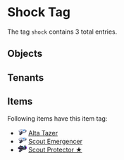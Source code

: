 # Shock Tag

The tag `shock` contains 3 total entries.

## Objects

## Tenants

## Items

Following items have this item tag:

- <img src="https://raw.githubusercontent.com/Ceterai/Enternia/main/items/active/alta/tools/lights/tazer/body.png" alt="Alta Tazer icon" loading="lazy" height="16px" width="auto" /> [Alta Tazer](https://ceterai.github.io/MyEnternia/Wiki/AltaTazer)
- <img src="https://raw.githubusercontent.com/Ceterai/Enternia/main/items/active/weapons/ranged/alta/blaster/ct_alta_scout_blaster.png" alt="Scout Emergencer icon" loading="lazy" height="16px" width="auto" /> [Scout Emergencer](https://ceterai.github.io/MyEnternia/Wiki/ScoutEmergencer)
- <img src="https://raw.githubusercontent.com/Ceterai/Enternia/main/items/active/weapons/ranged/alta/blaster/ct_alta_scout_blaster_2.png" alt="Scout Protector ★ icon" loading="lazy" height="16px" width="auto" /> [Scout Protector ★](https://ceterai.github.io/MyEnternia/Wiki/ScoutProtector)
